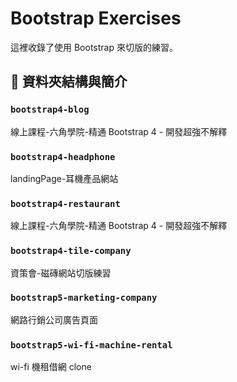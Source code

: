 # Bootstrap Exercises

這裡收錄了使用 Bootstrap 來切版的練習。

## 📁 資料夾結構與簡介

### `bootstrap4-blog`

線上課程-六角學院-精通 Bootstrap 4 - 開發超強不解釋

### `bootstrap4-headphone`

landingPage-耳機產品網站

### `bootstrap4-restaurant`

線上課程-六角學院-精通 Bootstrap 4 - 開發超強不解釋

### `bootstrap4-tile-company`

資策會-磁磚網站切版練習

### `bootstrap5-marketing-company`

網路行銷公司廣告頁面

### `bootstrap5-wi-fi-machine-rental`

wi-fi 機租借網 clone
